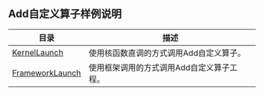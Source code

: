 ## Add自定义算子样例说明
<!--注：该样例仅用于说明目的，不用作生产质量代码的示例-->

| 目录  | 描述  |
|---|---|
| [KernelLaunch](./KernelLaunch)  | 使用核函数直调的方式调用Add自定义算子。  |
| [FrameworkLaunch](./FrameworkLaunch)  | 使用框架调用的方式调用Add自定义算子工程。 |